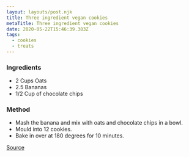 ```yaml
---
layout: layouts/post.njk
title: Three ingredient vegan cookies
metaTitle: Three ingredient vegan cookies
date: 2020-05-22T15:46:39.383Z
tags:
  - cookies
  - treats
---
```

### Ingredients

- 2 Cups Oats
- 2.5 Bananas
- 1/2 Cup of chocolate chips

### Method

- Mash the banana and mix with oats and chocolate chips in a bowl. 
- Mould into 12 cookies. 
- Bake in over at 180 degrees for 10 minutes.

[Source](https://www.instagram.com/p/CAAldxKA0-o/?igshid=wvzmr8xmt80d)
